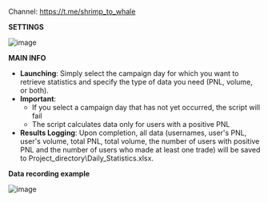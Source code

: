 Channel: https://t.me/shrimp_to_whale

**SETTINGS**

![image](https://github.com/user-attachments/assets/7d4baf2c-3927-4f09-8804-14da59f34ab9)

**MAIN INFO**
- **Launching**: Simply select the campaign day for which you want to retrieve statistics and specify the type of data you need (PNL, volume, or both).
- **Important**:
    - If you select a campaign day that has not yet occurred, the script will fail
    - The script calculates data only for users with a positive PNL
- **Results Logging**: Upon completion, all data (usernames, user's PNL, user's volume, total PNL, total volume, the number of users with positive PNL and the number of users who made at least one trade) will be saved to Project_directory\Daily_Statistics.xlsx.
  
**Data recording example**

![image](https://github.com/user-attachments/assets/5d68c4e8-27e6-4d1e-bb43-48f5c3309144)
